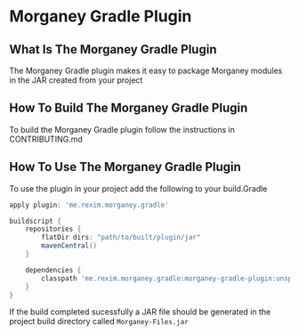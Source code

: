 # Morganey Gradle Plugin

## What Is The Morganey Gradle Plugin
The Morganey Gradle plugin makes it easy to package 
Morganey modules in the JAR created from your project

## How To Build The Morganey Gradle Plugin
To build the Morganey Gradle plugin follow the instructions in CONTRIBUTING.md

## How To Use The Morganey Gradle Plugin
To use the plugin in your project add the following to your build.Gradle

```groovy
apply plugin: 'me.rexim.morganey.gradle'

buildscript {
    repositories {
        flatDir dirs: "path/to/built/plugin/jar"
        mavenCentral()
    }

    dependencies {
        classpath 'me.rexim.morganey.gradle:morganey-gradle-plugin:unspecified'
    }
}
```
If the build completed sucessfully a JAR file should be generated 
in the project build directory called `Morganey-Files.jar`
